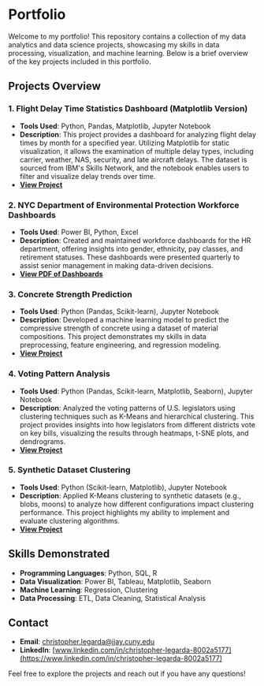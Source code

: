 # Portfolio

Welcome to my portfolio! This repository contains a collection of my data analytics and data science projects, showcasing my skills in data processing, visualization, and machine learning. Below is a brief overview of the key projects included in this portfolio.

## Projects Overview

### 1. **Flight Delay Time Statistics Dashboard (Matplotlib Version)**
   - **Tools Used**: Python, Pandas, Matplotlib, Jupyter Notebook
   - **Description**: This project provides a dashboard for analyzing flight delay times by month for a specified year. Utilizing Matplotlib for static visualization, it allows the examination of multiple delay types, including carrier, weather, NAS, security, and late aircraft delays. The dataset is sourced from IBM's Skills Network, and the notebook enables users to filter and visualize delay trends over time.
   - **[View Project](./Flight_Delay_Time_Statistics_Dashboard/flight_delay_analysis.ipynb)**

### 2. **NYC Department of Environmental Protection Workforce Dashboards**
   - **Tools Used**: Power BI, Python, Excel
   - **Description**: Created and maintained workforce dashboards for the HR department, offering insights into gender, ethnicity, pay classes, and retirement statuses. These dashboards were presented quarterly to assist senior management in making data-driven decisions.
   - **[View PDF of Dashboards](./HR_performance_dashboard/NYC_DEP_Workforce_Analytics.pdf)**

### 3. **Concrete Strength Prediction**
   - **Tools Used**: Python (Pandas, Scikit-learn), Jupyter Notebook
   - **Description**: Developed a machine learning model to predict the compressive strength of concrete using a dataset of material compositions. This project demonstrates my skills in data preprocessing, feature engineering, and regression modeling.
   - **[View Project](./concrete_project/concrete_compressive_strength_prediction.ipynb)**

### 4. **Voting Pattern Analysis**
   - **Tools Used**: Python (Pandas, Scikit-learn, Matplotlib, Seaborn), Jupyter Notebook
   - **Description**: Analyzed the voting patterns of U.S. legislators using clustering techniques such as K-Means and hierarchical clustering. This project provides insights into how legislators from different districts vote on key bills, visualizing the results through heatmaps, t-SNE plots, and dendrograms.
   - **[View Project](./voting_analysis_project/voting_analysis.ipynb)**

### 5. **Synthetic Dataset Clustering**
   - **Tools Used**: Python (Scikit-learn, Matplotlib), Jupyter Notebook
   - **Description**: Applied K-Means clustering to synthetic datasets (e.g., blobs, moons) to analyze how different configurations impact clustering performance. This project highlights my ability to implement and evaluate clustering algorithms.
   - **[View Project](./synthetic_clustering_project/synthetic_clustering_analysis.ipynb)**

## Skills Demonstrated
- **Programming Languages**: Python, SQL, R
- **Data Visualization**: Power BI, Tableau, Matplotlib, Seaborn
- **Machine Learning**: Regression, Clustering
- **Data Processing**: ETL, Data Cleaning, Statistical Analysis

## Contact
- **Email**: [christopher.legarda@jjay.cuny.edu](mailto:christopher.legarda@jjay.cuny.edu)
- **LinkedIn**: [www.linkedin.com/in/christopher-legarda-8002a5177](https://www.linkedin.com/in/christopher-legarda-8002a5177)

Feel free to explore the projects and reach out if you have any questions!
